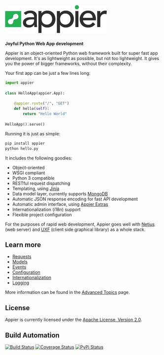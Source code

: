 # [![Appier Framework](res/logo.png)](http://appier.hive.pt)

**Joyful Python Web App development**

Appier is an object-oriented Python web framework built for super fast app development.
It's as lightweight as possible, but not too lightweight.
It gives you the power of bigger frameworks, without their complexity.

Your first app can be just a few lines long:

```python
import appier

class HelloApp(appier.App):

    @appier.route("/", "GET")
    def hello(self): 
        return "Hello World"

HelloApp().serve()
```

Running it is just as simple:

```bash
pip install appier
python hello.py
```

It includes the following goodies:

* Object-oriented
* WSGI compliant
* Python 3 compatible
* RESTful request dispatching
* Templating, using [Jinja](http://jinja.pocoo.org/)
* Data model layer, currently supports [MongoDB](http://www.mongodb.org/)
* Automatic JSON response encoding for fast API development
* Automatic admin interface, using [Appier Extras](http://appier_extras.hive.pt)
* Internationalization (i18n) support
* Flexible project configuration

For the purposes of rapid web development, Appier goes well with [Netius](http://netius.hive.pt) 
(web server) and [UXF](http://uxf.hive.pt) (client side graphical library) as a whole stack.

## Learn more

* [Requests](doc/requests.md)
* [Models](doc/models.md)
* [Events](doc/events.md)
* [Configuration](doc/configuration.md)
* [Internationalization](doc/i18n.md)
* [Logging](doc/logging.md)

More information can be found in the [Advanced Topics](doc/advanced.md) page.

## License

Appier is currently licensed under the [Apache License, Version 2.0](http://www.apache.org/licenses/).

## Build Automation

[![Build Status](https://travis-ci.org/hivesolutions/appier.png?branch=master)](https://travis-ci.org/hivesolutions/appier)
[![Coverage Status](https://coveralls.io/repos/hivesolutions/appier/badge.png?branch=master)](https://coveralls.io/r/hivesolutions/appier?branch=master)
[![PyPi Status](https://pypip.in/v/appier/badge.png)](https://pypi.python.org/pypi/appier)
